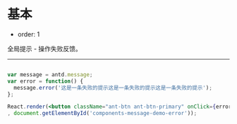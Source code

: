 # 基本

- order: 1

全局提示 - 操作失败反馈。

---

````jsx

var message = antd.message;
var error = function() {
  message.error('这是一条失败的提示这是一条失败的提示这是一条失败的提示');
};

React.render(<button className="ant-btn ant-btn-primary" onClick={error}>显示失败提示</button>
, document.getElementById('components-message-demo-error'));
````
